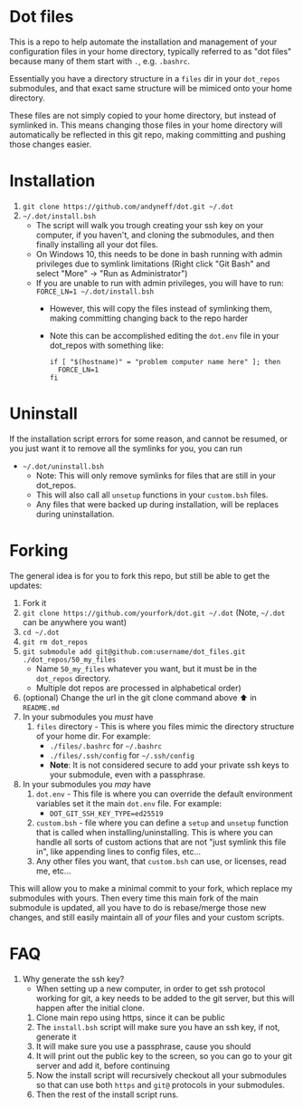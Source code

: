 # Dot files

This is a repo to help automate the installation and management of your configuration files in your home directory, typically referred to as "dot files" because many of them start with `.`, e.g. `.bashrc`. 

Essentially you have a directory structure in a `files` dir in your `dot_repos` submodules, and that exact same structure will be mimiced onto your home directory.

These files are not simply copied to your home directory, but instead of symlinked in. This means changing those files in your home directory will automatically be reflected in this git repo, making committing and pushing those changes easier.

# Installation

1. `git clone https://github.com/andyneff/dot.git ~/.dot`
2. `~/.dot/install.bsh`
    - The script will walk you trough creating your ssh key on your computer, if you haven't, and cloning the submodules, and then finally installing all your dot files.
    - On Windows 10, this needs to be done in bash running with admin privileges due to symlink limitations (Right click "Git Bash" and select "More" -> "Run as Administrator")
    - If you are unable to run with admin privileges, you will have to run: `FORCE_LN=1 ~/.dot/install.bsh`
        - However, this will copy the files instead of symlinking them, making committing changing back to the repo harder
        - Note this can be accomplished editing the `dot.env` file in your dot_repos with something like:

              if [ "$(hostname)" = "problem computer name here" ]; then
                FORCE_LN=1
              fi

# Uninstall

If the installation script errors for some reason, and cannot be resumed, or you just want it to remove all the symlinks for you, you can run

- `~/.dot/uninstall.bsh`
    - Note: This will only remove symlinks for files that are still in your dot_repos.
    - This will also call all `unsetup` functions in your `custom.bsh` files.
    - Any files that were backed up during installation, will be replaces during uninstallation.

# Forking

The general idea is for you to fork this repo, but still be able to get the updates:

1. Fork it
1. `git clone https://github.com/yourfork/dot.git ~/.dot` (Note, `~/.dot` can be anywhere you want)
1. `cd ~/.dot`
1. `git rm dot_repos`
1. `git submodule add git@github.com:username/dot_files.git ./dot_repos/50_my_files`
    - Name `50_my_files` whatever you want, but it must be in the `dot_repos` directory.
    - Multiple dot repos are processed in alphabetical order)
1. (optional) Change the url in the git clone command above ⬆ in `README.md`
1. In your submodules you _must_ have
    1. `files` directory - This is where you files mimic the directory structure of your home dir. For example:
        - `./files/.bashrc` for `~/.bashrc`
        - `./files/.ssh/config` for `~/.ssh/config`
        - **Note**: It is not considered secure to add your private ssh keys to your submodule, even with a passphrase.
1. In your submodules you _may_ have 
    1. `dot.env` - This file is where you can override the default environment variables set it the main `dot.env` file. For example:
        - `DOT_GIT_SSH_KEY_TYPE=ed25519`
    1. `custom.bsh` - file where you can define a `setup` and `unsetup` function that is called when installing/uninstalling. This is where you can handle all sorts of custom actions that are not "just symlink this file in", like appending lines to config files, etc...
    1. Any other files you want, that `custom.bsh` can use, or licenses, read me, etc...

This will allow you to make a minimal commit to your fork, which replace my submodules with yours. Then every time this main fork of the main submodule is updated, all you have to do is rebase/merge those new changes, and still easily maintain all of _your_ files and your custom scripts.

# FAQ

1. Why generate the ssh key?
    - When setting up a new computer, in order to get ssh protocol working for git, a key needs to be added to the git server, but this will happen after the initial clone.
    1. Clone main repo using https, since it can be public
    1. The `install.bsh` script will make sure you have an ssh key, if not, generate it
    1. It will make sure you use a passphrase, cause you should
    1. It will print out the public key to the screen, so you can go to your git server and add it, before continuing
    1. Now the install script will recursively checkout all your submodules so that can use both `https` and `git@` protocols in your submodules.
    1. Then the rest of the install script runs.
